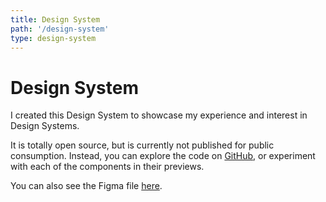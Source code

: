```yaml
---
title: Design System
path: '/design-system'
type: design-system
---
```


# Design System

I created this Design System to showcase my experience and interest in Design Systems.

It is totally open source, but is currently not published for public consumption. Instead, you can explore the code on [GitHub](https://github.com/nathsimpson/nathansimpson.design), or experiment with each of the components in their previews.

You can also see the Figma file [here](https://www.figma.com/file/KD9brps10is6174TXk2YUY/Components?node-id=0%3A1).
